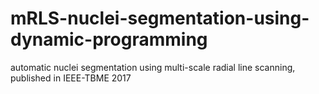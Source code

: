 # mRLS-nuclei-segmentation-using-dynamic-programming
automatic nuclei segmentation using multi-scale radial line scanning, published in IEEE-TBME 2017
